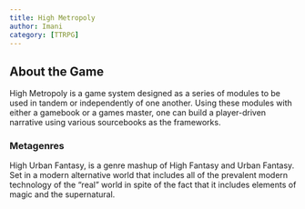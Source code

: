 ```yaml
---
title: High Metropoly
author: Imani
category: [TTRPG]
---
```


## About the Game
High Metropoly is a game system designed as a series of modules to be used in tandem or independently of one another. Using these modules with either a gamebook or a games master, one can build a player-driven narrative using various sourcebooks as the frameworks.
<!-- Solo or 3-5 Players with shared GMing/GMLess 
### Where to Buy  -->
### Metagenres
High Urban Fantasy, is a genre mashup of High Fantasy and Urban Fantasy. Set in a modern alternative world that includes all of the prevalent modern technology of the “real” world in spite of the fact that it includes elements of magic and the supernatural. 
<!-- ### Status
### Updated -->